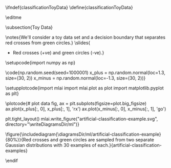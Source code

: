 \ifndef{classificationToyData}
\define{classificationToyData}

\editme

\subsection{Toy Data}

\notes{We'll consider a toy data set and a decision boundary that separates red crosses from green circles.}
\slides{
- Red crosses (+ve) and green circles (-ve).}

\setupcode{import numpy as np}

\code{np.random.seed(seed=1000001)
x_plus = np.random.normal(loc=1.3, size=(30, 2))
x_minus = np.random.normal(loc=-1.3, size=(30, 2))}


\setupplotcode{import mlai
import mlai.plot as plot
import matplotlib.pyplot as plt}

\plotcode{# plot data
fig, ax = plt.subplots(figsize=plot.big_figsize)
ax.plot(x_plus[:, 0], x_plus[:, 1], 'rx')
ax.plot(x_minus[:, 0], x_minus[:, 1], 'go')

plt.tight_layout()
mlai.write_figure("artificial-classification-example.svg", directory="\writeDiagramsDir/ml")}

\figure{\includediagram{\diagramsDir/ml/artificial-classification-example}{80%}}{Red crosses and green circles are sampled from two separate Gaussian distributions with 30 examples of each.}{artificial-classification-examples}

\endif
